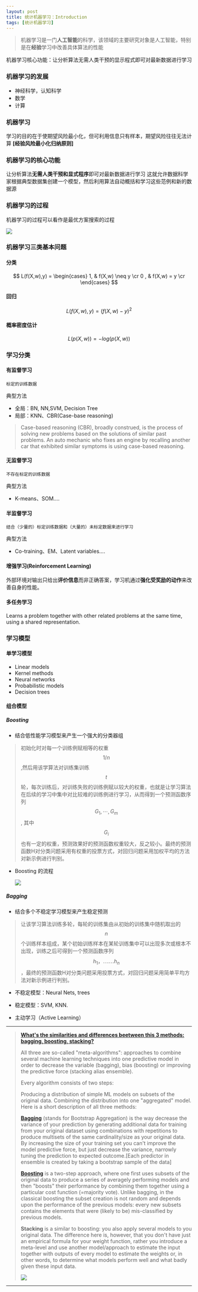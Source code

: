 ```yaml
---
layout: post
title: 统计机器学习：Introduction
tags: [统计机器学习]
---
```



> 机器学习是一门**人工智能**的科学，该领域的主要研究对象是人工智能，特别是在**经验**学习中改善具体算法的性能

机器学习核心功能：让分析算法无需人类干预的显示程式即可对最新数据进行学习

### 机器学习的发展

- 神经科学，认知科学
- 数学
- 计算

### 机器学习

学习的目的在于使期望风险最小化，但可利用信息只有样本，期望风险往往无法计算  **[经验风险最小化归纳原则]**


### 机器学习的核心功能
让分析算法**无需人类干预和显式程序**即可对最新数据进行学习
这就允许数据科学家根据典型数据集创建一个模型，然后利用算法自动概括和学习这些范例和新的数据源

### 机器学习的过程

机器学习的过程可以看作是最优方案搜索的过程

![](http://ww3.sinaimg.cn/large/801b780ajw1f8s0n17y9gj21em0tuaie.jpg)




### 机器学习三类基本问题

#### 分类

$$
L(f(X,w),y)  =
\begin{cases}
1, & f(X,w) \neq y \cr
0 , & f(X,w) = y \cr
\end{cases}
$$

#### 回归

$$
L(f(X,w),y) = (f(X,w)-y )^2
$$

#### 概率密度估计

$$
L(p(X,w)) = -log(p(X,w))
$$



### 学习分类

#### 有监督学习

`标定的训练数据`

典型方法

- 全局：BN, NN,SVM, Decision Tree 
- 局部：KNN、CBR(Case-base reasoning)

> Case-based reasoning (CBR), broadly construed, is the process of solving new problems based on the solutions of similar past problems. An auto mechanic who fixes an engine by recalling another car that exhibited similar symptoms is using case-based reasoning.

#### 无监督学习

`不存在标定的训练数据`

典型方法

- K-means、SOM….

#### 半监督学习

`结合（少量的）标定训练数据和（大量的）未标定数据来进行学习`

典型方法

- Co-training、EM、Latent variables….

#### 增强学习(Reinforcement Learning)

外部环境对输出只给出**评价信息**而非正确答案，学习机通过**强化受奖励的动作**来改善自身的性能。

#### 多任务学习

Learns a problem together with other related problems at the same time, using a shared representation.

### 学习模型

#### 单学习模型
- Linear models
- Kernel methods
- Neural networks 
- Probabilistic models 
- Decision trees

#### 组合模型

##### Boosting

- 结合低性能学习模型来产生一个强大的分类器组

> 初始化时对每一个训练例赋相等的权重$$1/n$$,然后用该学算法对训练集训练$$t$$轮，每次训练后，对训练失败的训练例赋以较大的权重，也就是让学习算法在后续的学习中集中对比较难的训练例进行学习，从而得到一个预测函数序列$$G_1,⋯, G_m $$, 其中$$G_i$$也有一定的权重，预测效果好的预测函数权重较大，反之较小。最终的预测函数H对分类问题采用有权重的投票方式，对回归问题采用加权平均的方法对新示例进行判别。

- Boosting 的流程

  ![](http://ww2.sinaimg.cn/large/801b780ajw1f8s11g2ej4j213o0ocn3w.jpg)

##### Bagging

- 结合多个不稳定学习模型来产生稳定预测

> 让该学习算法训练多轮，每轮的训练集由从初始的训练集中随机取出的$$n$$个训练样本组成，某个初始训练样本在某轮训练集中可以出现多次或根本不出现，训练之后可得到一个预测函数序列$$h_1，⋯ ⋯h_n$$ ，最终的预测函数H对分类问题采用投票方式，对回归问题采用简单平均方法对新示例进行判别。

- 不稳定模型：Neural Nets, trees 
- 稳定模型：SVM, KNN.


- 主动学习（Active Learning）

----

> [**What's the similarities and differences beetween this 3 methods: bagging, boosting, stacking?**](http://stats.stackexchange.com/questions/18891/bagging-boosting-and-stacking-in-machine-learning)
>
> All three are so-called "meta-algorithms": approaches to combine several machine learning techniques into one predictive model in order to decrease the variable (bagging), bias (boosting) or improving the predictive force (stacking alias ensemble).
>
> Every algorithm consists of two steps:
>
> Producing a distribution of simple ML models on subsets of the original data.
> Combining the distribution into one "aggregated" model.
> Here is a short description of all three methods:
>
> **[Bagging](https://en.wikipedia.org/wiki/Bootstrap_aggregating)** (stands for Bootstrap Aggregation) is the way decrease the variance of your prediction by generating additional data for training from your original dataset using combinations with repetitions to produce multisets of the same cardinality/size as your original data. By increasing the size of your training set you can't improve the model predictive force, but just decrease the variance, narrowly tuning the prediction to expected outcome.[Each predictor in ensemble is created by taking a bootstrap sample of the data]
>
>
> **[Boosting](https://en.wikipedia.org/wiki/Boosting_(machine_learning))** is a two-step approach, where one first uses subsets of the original data to produce a series of averagely performing models and then "boosts" their performance by combining them together using a particular cost function (=majority vote). Unlike bagging, in the classical boosting the subset creation is not random and depends upon the performance of the previous models: every new subsets contains the elements that were (likely to be) mis-classified by previous models.
>
>
> **Stacking** is a similar to boosting: you also apply several models to you original data. The difference here is, however, that you don't have just an empirical formula for your weight function, rather you introduce a meta-level and use another model/approach to estimate the input together with outputs of every model to estimate the weights or, in other words, to determine what models perform well and what badly given these input data.
>
> ![](http://ww2.sinaimg.cn/large/7853084cjw1f81ewgf9soj20np06wt9o.jpg)

----

